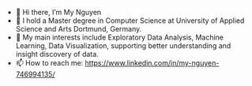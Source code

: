 - 👋 Hi there, I’m My Nguyen
- 🌱 I hold a Master degree in Computer Science at University of Applied Science and Arts Dortmund, Germany.
- 💞️ My main interests include Exploratory Data Analysis, Machine Learning, Data Visualization, supporting better understanding and insight discovery of data.
- 📫 How to reach me: https://www.linkedin.com/in/my-nguyen-746994135/

<!---
tramyynt/tramyynt is a ✨ special ✨ repository because its `README.md` (this file) appears on your GitHub profile.
You can click the Preview link to take a look at your changes.
--->
